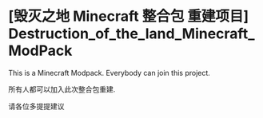 # [毁灭之地 Minecraft 整合包 重建项目] Destruction_of_the_land_Minecraft_ModPack
This is a Minecraft Modpack. Everybody can join this project.

所有人都可以加入此次整合包重建.

请各位多提提建议
